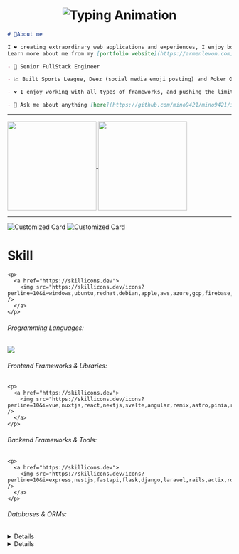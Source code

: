 <h1 align="center">
    <img src="https://readme-typing-svg.herokuapp.com/?font=Righteous&size=35&center=true&vCenter=true&width=500&height=70&lines=Nickname+is+Mino!;Welcome+to+my+GitHub+profile!" alt="Typing Animation" />
</h1>

```md
# 💭About me

I ❤️ creating extraordinary web applications and experiences, I enjoy both frontend and backend web development.
Learn more about me from my [portfolio website](https://armenlevon.com) 😊

- 💼 Senior FullStack Engineer

- 📈 Built Sports League, Deez (social media emoji posting) and Poker Game (browser based Ultimate Texas Hold'e)

- ❤️ I enjoy working with all types of frameworks, and pushing the limits

- 💬 Ask me about anything [here](https://github.com/mino9421/mino9421/issues)
```
<hr>

<a href="https://github.com/mino9421">
  <img height=200 align="center"  src="https://github-readme-stats.vercel.app/api/top-langs/?username=mino9421&theme=tokyonight&hide_border=true&layout=compact&langs_count=10&&card_width=320" />
</a>
<a href="https://github.com/mino9421">
  <img height=200 align="center" src="https://github-readme-stats.vercel.app/api?username=mino9421&rank_icon=github&theme=radical" />
</a>

<hr>

![Customized Card](https://github-readme-stats.vercel.app/api/pin?username=mino9421\&repo=deez-book\&title_color=fff\&icon_color=f9f9f9\&text_color=9f9f9f\&bg_color=151515)
![Customized Card](https://github-readme-stats.vercel.app/api/pin?username=mino9421\&repo=sports-league-ui\&title_color=fff\&icon_color=f9f9f9\&text_color=9f9f9f\&bg_color=151515)

# Skill
  <!-- <details>
  </details> -->
    <p>
      <a href="https://skillicons.dev">
        <img src="https://skillicons.dev/icons?perline=10&i=windows,ubuntu,redhat,debian,apple,aws,azure,gcp,firebase,supabase" />
      </a>
    </p>

  ###### Programming Languages:
  <!-- <details>
  </details> -->
  <p>
    <a href="https://skillicons.dev">
      <img src="https://skillicons.dev/icons?perline=10&i=javascript,typescript,nodejs,deno,python,java,go,php,rust,bash,swift,c,cpp,cs" />
    </a>
  </p>

  ###### Frontend Frameworks & Libraries:
  <!-- <details>
  </details> -->
    <p>
      <a href="https://skillicons.dev">
        <img src="https://skillicons.dev/icons?perline=10&i=vue,nuxtjs,react,nextjs,svelte,angular,remix,astro,pinia,redux,vuetify,pug,tailwindcss,bootstrap,materialui,sass" />
      </a>
    </p>

  ###### Backend Frameworks & Tools:
  <!-- <details>
  </details> -->
    <p>
      <a href="https://skillicons.dev">
        <img src="https://skillicons.dev/icons?perline=10&i=express,nestjs,fastapi,flask,django,laravel,rails,actix,rocket,spring" />
      </a>
    </p>

  ###### Databases & ORMs:
  <details>
    <p>
      <a href="https://skillicons.dev">
        <img src="https://skillicons.dev/icons?perline=10&i=mysql,postgres,mongodb,redis,sqlite,cassandra,dynamodb,graphql,apollo,prisma" />
      </a>
    </p>
  </details>
<details>

  ###### Operating Systems & Platforms:

  ###### Version Control & Collaboration Tools:
  <details>
    <p>
      <a href="https://skillicons.dev">
        <img src="https://skillicons.dev/icons?perline=10&i=git,github,gitlab,bitbucket" />
      </a>
    </p>
  </details>

  ###### DevOps, Automation & Cloud Services:
  <details>
    <p>
      <a href="https://skillicons.dev">
        <img src="https://skillicons.dev/icons?perline=10&i=docker,kubernetes,ansible,jenkins,terraform,nginx,vercel,netlify" />
      </a>
    </p>
  </details>

  ###### Testing & QA:
  <details>
    <p>
      <a href="https://skillicons.dev">
        <img src="https://skillicons.dev/icons?perline=10&i=vitest,jest,cypress,selenium,postman" />
      </a>
    </p>
  </details>

  ###### Game Development & Engines:
  <details>
    <p>
      <a href="https://skillicons.dev">
        <img src="https://skillicons.dev/icons?perline=10&i=godot,unity,unreal,blender,opencv" />
      </a>
    </p>
  </details>

  ###### Editors, IDEs & Tools:
  <details>
    <p>
      <a href="https://skillicons.dev">
        <img src="https://skillicons.dev/icons?perline=10&i=vscode,vim,neovim,powershell,androidstudio,codepen,figma,webflow" />
      </a>
    </p>
  </details>
</details>

<!-- ###### Other Tools/Skills:
<p>
  <a href="https://skillicons.dev">
    <img src="https://skillicons.dev/icons?perline=10&i=elasticsearch,kafka,rabbitmq,cmake,webassembly,yarn,npm,bun,tensorflow,pytorch" />
  </a>
</p> -->




    
<!--
**mino9421/mino9421** is a ✨ _special_ ✨ repository because its `README.md` (this file) appears on your GitHub profile.

Here are some ideas to get you started:

- 🔭 I’m currently working on ...
- 🌱 I’m currently learning ...
- 👯 I’m looking to collaborate on ...
- 🤔 I’m looking for help with ...
- 💬 Ask me about ...
- 📫 How to reach me: ...
- 😄 Pronouns: ...
- ⚡ Fun fact: ...
-->
